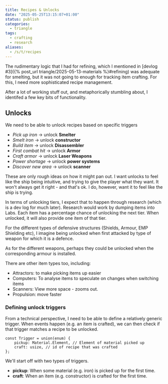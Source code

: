 ```yaml
---
title: Recipes & Unlocks
date: "2025-05-25T13:15:07+01:00"
status: publish
categories:
  - triangle
tags:
  - crafting
  - research
aliases:
  - /s/t/recipes
---
```


The rudimentary logic that I had for refining, which I mentioned in [devlog
#3]({% post_url triangle/2025-05-13-materials %}#refining) was adequate for smelting,
but it was not going to enough for tracking item crafting. For this, I need more
sophisticated recipe management.

After a lot of working stuff out, and metaphorically stumbling about, I
identifed a few key bits of functionality.

## Unlocks

We need to be able to unlock recipes based on specific triggers

- _Pick up iron_ → unlock **Smelter**
- _Smelt iron_ → unlock **constructor**
- _Build item_ → unlock **Disassembler**
- _First combat hit_ → unlock **Armor**
- _Craft armor_ → unlock **Laser Weapons**
- _Power shortage_ → unlock **power systems**
- _Discover new area_ → unlock **scanner**

<!-- more -->

These are only rough ideas on how it might pan out. I want unlocks to feel like
the ship being intuitive, and trying to give the player what they want. It won't
always get it right - and that's ok. I do, however, want it to feel like the
ship is trying.

In terms of unlocking tiers, I expect that to happen through research (which is
a dev log for much later). Research would work by dumping items into Labs. Each
item has a percentage chance of unlocking the next tier. When unlocked, it will
also provide one item of that tier.

For the different types of defensive structures (Shields, Armour, EMP Shielding
etc), I imagine being unlocked when first attacked by type of weapon for which
it is a defence.

As for the different weapons, perhaps they could be unlocked when the
corresponding armour is installed.

There are other item types too, including:

- Attractors: to make picking items up easier
- Computers: To analyse items to speculate on changes when switching items
- Scanners: View more space - zooms out.
- Propulsion: move faster

### Defining unlock triggers

From a technical perspective, I need to be able to define a relatively generic
trigger. When events happen (e.g. an item is crafted), we can then check if that
trigger matches a recipe to be unlocked.

```zig
const Trigger = union(enum) {
    pickup: Material.Element, // Element of material picked up
    craft: usize, // id of recipe that was crafted
};
```

We'll start off with two types of triggers.

- **pickup**: When some material (e.g. iron) is picked up for the first time.
- **craft**: When an item (e.g. constructor) is crafted for the first time.
